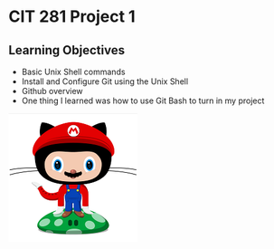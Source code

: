 # CIT 281 Project 1

## Learning Objectives

- Basic Unix Shell commands
- Install and Configure Git using the Unix Shell
- Github overview
- One thing I learned was how to use Git Bash to turn in my project

![](/images/githubOctoCat.png)
